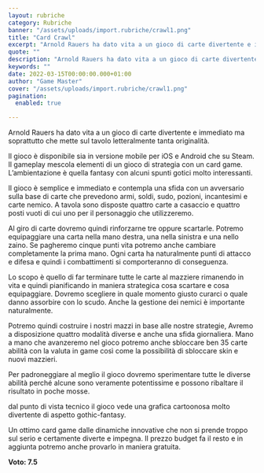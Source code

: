 ```yaml
---
layout: rubriche
category: Rubriche
banner: "/assets/uploads/import.rubriche/crawl1.png"
title: "Card Crawl"
excerpt: "Arnold Rauers ha dato vita a un gioco di carte divertente e immediato ma soprattutto che mette sul tavolo letteralmente tanta originalità. Il gioco è disponibile sia in versione mobile per iOS e Android che su Steam. Il gameplay mescola elementi di un gioco di strategia con un card game. L’ambientazione è quella fantasy con [&hellip"
quote: ""
description: "Arnold Rauers ha dato vita a un gioco di carte divertente e immediato ma soprattutto che mette sul tavolo letteralmente tanta originalità. Il gioco è disponibile sia in versione mobile per iOS e Android che su Steam. Il gameplay mescola elementi di un gioco di strategia con un card game. L’ambientazione è quella fantasy con [&hellip"
keywords: ""
date: 2022-03-15T00:00:00.000+01:00
author: "Game Master"
cover: "/assets/uploads/import.rubriche/crawl1.png"
pagination:
  enabled: true

---
```


Arnold Rauers ha dato vita a un gioco di carte divertente e immediato ma soprattutto che mette sul tavolo letteralmente tanta originalità.

Il gioco è disponibile sia in versione mobile per iOS e Android che su Steam. Il gameplay mescola elementi di un gioco di strategia con un card game. L’ambientazione è quella fantasy con alcuni spunti gotici molto interessanti.

Il gioco è semplice e immediato e contempla una sfida con un avversario sulla base di carte che prevedono armi, soldi, sudo, pozioni, incantesimi e carte nemico. A tavola sono disposte quattro carte a casaccio e quattro posti vuoti di cui uno per il personaggio che utilizzeremo.

Al giro di carte dovremo quindi rinforzarne tre oppure scartarle. Potremo equipaggiare una carta nella mano destra, una nella sinistra e una nello zaino. Se pagheremo cinque punti vita potremo anche cambiare completamente la prima mano. Ogni carta ha naturalmente punti di attacco e difesa e quindi i combattimenti si comporteranno di conseguenza.

Lo scopo è quello di far terminare tutte le carte al mazziere rimanendo in vita e quindi pianificando in maniera strategica cosa scartare e cosa equipaggiare. Dovremo scegliere in quale momento giusto curarci o quale danno assorbire con lo scudo. Anche la gestione dei nemici è importante naturalmente.

Potremo quindi costruire i nostri mazzi in base alle nostre strategie, Avremo a disposizione quattro modalità diverse e anche una sfida giornaliera. Mano a mano che avanzeremo nel gioco potremo anche sbloccare ben 35 carte abilità con la valuta in game così come la possibilità di sbloccare skin e nuovi mazzieri.

Per padroneggiare al meglio il gioco dovremo sperimentare tutte le diverse abilità perché alcune sono veramente potentissime e possono ribaltare il risultato in poche mosse.

dal punto di vista tecnico il gioco vede una grafica cartoonosa molto divertente di aspetto gothic-fantasy.

Un ottimo card game dalle dinamiche innovative che non si prende troppo sul serio e certamente diverte e impegna. Il prezzo budget fa il resto e in aggiunta potremo anche provarlo in maniera gratuita.

**Voto: 7.5**